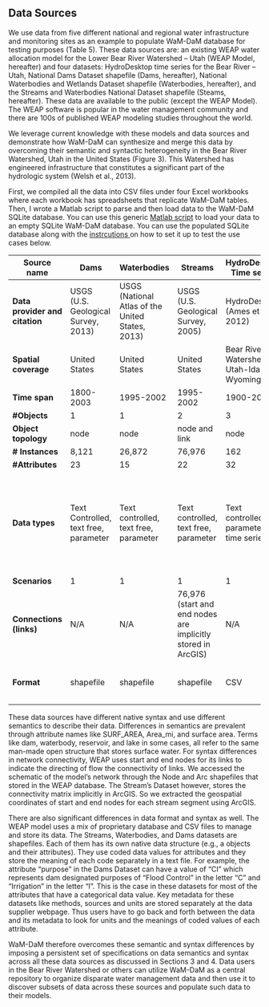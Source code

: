 ## Data Sources

We use data from five different national and regional water infrastructure and monitoring sites as an example to populate WaM-DaM database for testing purposes (Table 5). These data sources are: an existing WEAP water allocation model for the Lower Bear River Watershed – Utah (WEAP Model, hereafter) and four datasets: HydroDesktop time series for the Bear River – Utah, National Dams Dataset shapefile (Dams, hereafter), National Waterbodies and Wetlands Dataset shapefile (Waterbodies, hereafter), and the Streams and Waterbodies National Dataset shapefile (Steams, hereafter). These data are available to the public (except the WEAP Model).  The WEAP software is popular in the water management community and there are 100s of published WEAP modeling studies throughout the world. 

We leverage current knowledge with these models and data sources and demonstrate how WaM-DaM can synthesize and merge this data by overcoming their semantic and syntactic heterogeneity in the Bear River Watershed, Utah in the United States (Figure 3). This Watershed has engineered infrastructure that constitutes a significant part of the hydrologic system (Welsh et al., 2013). 


First, we compiled all the data into CSV files under four Excel workbooks where each workbook has spreadsheets that replicate WaM-DaM tables. Then, I wrote a Matlab script to parse and then load data to the WaM-DaM SQLite database. You can use this generic [Matlab script](https://github.com/amabdallah/WaM-DaM/blob/master/02UseCases/UseCasesFiles/MatlabScript/AutomateLoadingDataToWaMDaM_08_24_2015.m) to load your data to an empty SQLite WaM-DaM database. You can use the populated SQLite database along with the  <a href="https://github.com/amabdallah/WaM-DaM/blob/master/docs/SQLite_Instructions.md" target="_blank"> instrcutions </a> on how to set it up to test the use cases below. 


| Source name  | Dams | Waterbodies  | Streams  | HydroDesktop Time series  | WEAP Model |
| ------------- | ------------- | ------------- | ------------- | ------------- | ------------- |
|**Data provider and citation**  | USGS (U.S. Geological Survey, 2013) |USGS (National Atlas of the United States, 2013)  | USGS (U.S. Geological Survey, 2005)  | HydroDesktop (Ames et al., 2012) | David Rosenberg, unpublished  |
| **Spatial coverage**  | United States  |United States  |United States  | Bear River Watershed, Utah-Idaho-Wyoming    | Lower Bear River Watershed, Utah  |
| **Time span**  | 1800-2003  | 1995-2002 | 1995-2002 | 1900-2015  | 1966-2006  |
|**#Objects**   | 1 | 1  | 2  | 3  | 12  |
| **Object topology**   | node  | node | node and link  | node   | node and link  |
| **# Instances**   | 8,121  |26,872  | 76,976 | 162  |111  |
| **#Attributes**   | 23  | 15  | 22  | 32  | 200  |
| **Data types**   | Text Controlled, text free, parameter  | Text controlled, text free, parameter  | Text controlled, text free, parameter  | Text controlled, parameter, time series  | Text controlled, multi-columns, parameter, seasonal parameters, time series, rules, file-based  |
|**Scenarios**    | 1  | 1  | 1  | 1  | 2  |
| **Connections (links)** | N/A  | N/A | 76,976  (start and end nodes are implicitly stored in ArcGIS) | N/A | 72 (Node and Arc shapefiles) |
| **Format** | shapefile |shapefile | shapefile  | CSV | CSV, Paradox Database,  shapefile |



These data sources have different native syntax and use different semantics to describe their data. Differences in semantics are prevalent through attribute names like SURF_AREA, Area_mi, and surface area. Terms like dam, waterbody, reservoir, and lake in some cases, all refer to the same man-made open structure that stores surface water. For syntax differences in network connectivity, WEAP uses start and end nodes for its links to indicate the directing of flow the connectivity of links. We accessed the schematic of the model’s network through the Node and Arc shapefiles that stored in the WEAP database. The Stream’s Dataset however, stores the connectivity matrix implicitly in ArcGIS. So we extracted the geospatial coordinates of start and end nodes for each stream segment using ArcGIS. 


There are also significant differences in data format and syntax as well. The WEAP model uses a mix of proprietary database and CSV files to manage and store its data. The Streams, Waterbodies, and Dams datasets are shapefiles. Each of them has its own native data structure (e.g., a objects and their attributes). They use coded data values for attributes and they store the meaning of each code separately in a text file. For example, the attribute “purpose” in the Dams Dataset can have a value of “CI” which represents dam designated purposes of “Flood Control” in the letter “C” and “Irrigation” in the letter “I”. This is the case in these datasets for most of the attributes that have a categorical data value. Key metadata for these datasets like methods, sources and units are stored separately at the data supplier webpage. Thus users have to go back and forth between the data and its metadata to look for units and the meanings of coded values of each attribute. 


WaM-DaM therefore overcomes these semantic and syntax differences by imposing a persistent set of specifications on data semantics and syntax across all these data sources as discussed in Sections 3 and 4. Data users in the Bear River Watershed or others can utilize WaM-DaM as a central repository to organize disparate water management data and then use it to discover subsets of data across these sources and populate such data to their models.
